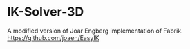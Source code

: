 # IK-Solver-3D
A modified version of Joar Engberg implementation of Fabrik. https://github.com/joaen/EasyIK
